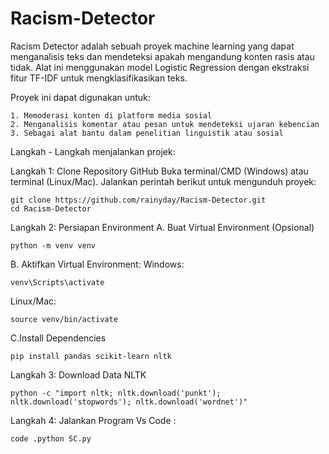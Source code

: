# Racism-Detector
Racism Detector adalah sebuah proyek machine learning yang dapat menganalisis teks dan mendeteksi apakah mengandung konten rasis atau tidak. Alat ini menggunakan model Logistic Regression dengan ekstraksi fitur TF-IDF untuk mengklasifikasikan teks.

Proyek ini dapat digunakan untuk:

    1. Memoderasi konten di platform media sosial
    2. Menganalisis komentar atau pesan untuk mendeteksi ujaran kebencian
    3. Sebagai alat bantu dalam penelitian linguistik atau sosial

Langkah - Langkah menjalankan projek:

Langkah 1: Clone Repository GitHub
    Buka terminal/CMD (Windows) atau terminal (Linux/Mac).
    Jalankan perintah berikut untuk mengunduh proyek:
    
    git clone https://github.com/rainyday/Racism-Detector.git
    cd Racism-Detector
Langkah 2: Persiapan Environment
A. Buat Virtual Environment (Opsional)

    python -m venv venv

B. Aktifkan Virtual Environment:
Windows:
    
    venv\Scripts\activate
Linux/Mac:

    source venv/bin/activate

C.Install Dependencies

    pip install pandas scikit-learn nltk

Langkah 3: Download Data NLTK

    python -c "import nltk; nltk.download('punkt'); nltk.download('stopwords'); nltk.download('wordnet')"

Langkah 4: Jalankan Program
Vs Code : 
    
    code .python SC.py
    
